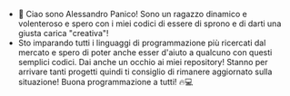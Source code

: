 - 👋 Ciao sono Alessandro Panico! Sono un ragazzo dinamico e volenteroso e spero con i miei codici di essere di sprono e di darti una giusta carica "creativa"!
- Sto imparando tutti i linguaggi di programmazione più ricercati dal mercato e spero di poter anche esser d'aiuto a qualcuno con questi semplici codici. Dai anche un occhio ai miei repository!
Stanno per arrivare tanti progetti quindi ti consiglio di rimanere aggiornato sulla situazione! Buona programmazione a tutti! ​🔥​💻

<!---
alessandropanico/alessandropanico is a ✨ special ✨ repository because its `README.md` (this file) appears on your GitHub profile.
You can click the Preview link to take a look at your changes.
--->


